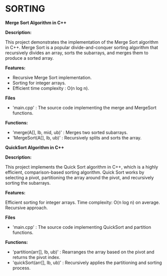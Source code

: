 # SORTING

**Merge Sort Algorithm in C++**

**Description:**

This project demonstrates the implementation of the Merge Sort algorithm in C++. 
Merge Sort is a popular divide-and-conquer sorting algorithm that recursively divides an array, sorts the subarrays, and merges them to produce a sorted array.

**Features:**
- Recursive Merge Sort implementation.
- Sorting for integer arrays.
- Efficient time complexity : O(n log n).

**Files**
- 'main.cpp' : The source code implementing the merge and MergeSort functions.

**Functions:**
- 'merge(A[], lb, mid, ub)' : Merges two sorted subarrays.
- 'MergeSort(A[], lb, ub)' : Recursively splits and sorts the array.



**QuickSort Algorithm in C++**

**Description:**

This project implements the Quick Sort algorithm in C++, which is a highly efficient, comparison-based sorting algorithm.
Quick Sort works by selecting a pivot, partitioning the array around the pivot, and recursively sorting the subarrays.

**Features:**

Efficient sorting for integer arrays.
Time complexity: O(n log n) on average.
Recursive approach.

**Files**
- 'main.cpp' : The source code implementing QuickSort and partition functions.

**Functions:**
- 'partition(arr[], lb, ub)' : Rearranges the array based on the pivot and returns the pivot index.
- 'quickSort(arr[], lb, ub)' : Recursively applies the partitioning and sorting process.
